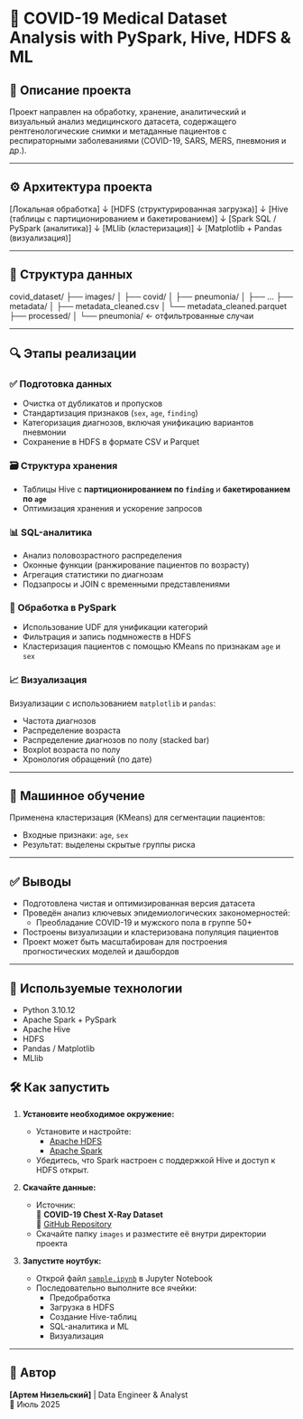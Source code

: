 # 🦠 COVID-19 Medical Dataset Analysis with PySpark, Hive, HDFS & ML

## 📌 Описание проекта

Проект направлен на обработку, хранение, аналитический и визуальный анализ медицинского датасета, содержащего рентгенологические снимки и метаданные пациентов с респираторными заболеваниями (COVID-19, SARS, MERS, пневмония и др.).

---

## ⚙️ Архитектура проекта

[Локальная обработка]
↓
[HDFS (структурированная загрузка)]
↓
[Hive (таблицы с партиционированием и бакетированием)]
↓
[Spark SQL / PySpark (аналитика)]
↓
[MLlib (кластеризация)]
↓
[Matplotlib + Pandas (визуализация)]


---

## 📁 Структура данных

covid_dataset/
├── images/
│ ├── covid/
│ ├── pneumonia/
│ ├── ...
├── metadata/
│ ├── metadata_cleaned.csv
│ └── metadata_cleaned.parquet
├── processed/
│ └── pneumonia/ ← отфильтрованные случаи


---

## 🔍 Этапы реализации

### ✅ Подготовка данных

- Очистка от дубликатов и пропусков
- Стандартизация признаков (`sex`, `age`, `finding`)
- Категоризация диагнозов, включая унификацию вариантов пневмонии
- Сохранение в HDFS в формате CSV и Parquet

### 🗃 Структура хранения

- Таблицы Hive с **партиционированием по `finding`** и **бакетированием по `age`**
- Оптимизация хранения и ускорение запросов

### 📊 SQL-аналитика

- Анализ половозрастного распределения
- Оконные функции (ранжирование пациентов по возрасту)
- Агрегация статистики по диагнозам
- Подзапросы и JOIN с временными представлениями

### 🧪 Обработка в PySpark

- Использование UDF для унификации категорий
- Фильтрация и запись подмножеств в HDFS
- Кластеризация пациентов с помощью KMeans по признакам `age` и `sex`

### 📈 Визуализация

Визуализации с использованием `matplotlib` и `pandas`:

- Частота диагнозов
- Распределение возраста
- Распределение диагнозов по полу (stacked bar)
- Boxplot возраста по полу
- Хронология обращений (по дате)

---

## 🤖 Машинное обучение

Применена кластеризация (KMeans) для сегментации пациентов:

- Входные признаки: `age`, `sex`
- Результат: выделены скрытые группы риска

---

## ✅ Выводы

- Подготовлена чистая и оптимизированная версия датасета
- Проведён анализ ключевых эпидемиологических закономерностей:
  - Преобладание COVID-19 и мужского пола в группе 50+
- Построены визуализации и кластеризована популяция пациентов
- Проект может быть масштабирован для построения прогностических моделей и дашбордов

---

## 🚀 Используемые технологии

- Python 3.10.12
- Apache Spark + PySpark
- Apache Hive
- HDFS
- Pandas / Matplotlib
- MLlib

## 🛠 Как запустить

1. **Установите необходимое окружение:**
   - Установите и настройте:
     - [Apache HDFS](https://hadoop.apache.org/docs/stable/hadoop-project-dist/hadoop-hdfs/HdfsUserGuide.html)
     - [Apache Spark](https://spark.apache.org/docs/latest/)
   - Убедитесь, что Spark настроен с поддержкой Hive и доступ к HDFS открыт.

2. **Скачайте данные:**
   - Источник:  
     📁 **COVID-19 Chest X-Ray Dataset**  
     🔗 [GitHub Repository](https://github.com/ieee8023/covid-chestxray-dataset/tree/master)
   - Скачайте папку `images` и разместите её внутри директории проекта

3. **Запустите ноутбук:**
   - Открой файл [`sample.ipynb`](sample.ipynb) в Jupyter Notebook
   - Последовательно выполните все ячейки:
     - Предобработка
     - Загрузка в HDFS
     - Создание Hive-таблиц
     - SQL-аналитика и ML
     - Визуализация

---

## 📌 Автор

**[Артем Низельский]** | Data Engineer & Analyst  
📅 Июль 2025  
